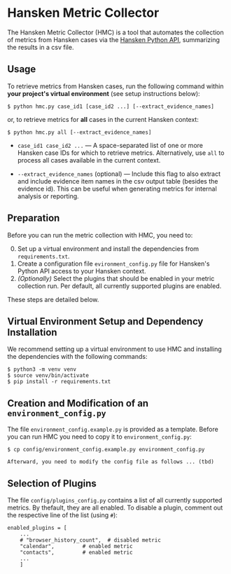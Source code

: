 # Hansken Metric Collector

The Hansken Metric Collector (HMC) is a tool that automates the collection of metrics from Hansken cases via the [Hansken Python API](https://training.hansken.org/docs/python/), summarizing the results in a csv file.

## Usage

To retrieve metrics from Hansken cases, run the following command within **your project's virtual environment** (see setup instructions below):
```
$ python hmc.py case_id1 [case_id2 ...] [--extract_evidence_names]
```
or, to retrieve metrics for **all** cases in the current Hansken context:
```
$ python hmc.py all [--extract_evidence_names]
```

- ```case_id1 case_id2 ...``` — A space-separated list of one or more Hansken case IDs for which to retrieve metrics. Alternatively, use `all` to process all cases available in the current context.

- ```--extract_evidence_names``` (optional) — Include this flag to also extract and include evidence item names in the csv output table (besides the evidence id). This can be useful when generating metrics for internal analysis or reporting.

## Preparation

Before you can run the metric collection with HMC, you need to:

0. Set up a virtual environment and install the dependencies from `requirements.txt`.
1. Create a configuration file `evironment_config.py` file for Hansken's Python API access to your Hansken context.
2. *(Optionally)* Select the plugins that should be enabled in your metric collection run. Per default, all currently supported plugins are enabled.

These steps are detailed below.

## Virtual Environment Setup and Dependency Installation

We recommend setting up a virtual environment to use HMC and installing the dependencies with the following commands:

```
$ python3 -m venv venv
$ source venv/bin/activate
$ pip install -r requirements.txt
```

## Creation and Modification of an `environment_config.py`

The file `environment_config.example.py` is provided as a template. Before you can run HMC you need to copy it to `environment_config.py`:
```
$ cp config/environment_config.example.py environment_config.py

Afterward, you need to modify the config file as follows ... (tbd)
```
## Selection of Plugins

The file `config/plugins_config.py` contains a list of all currently supported metrics. By thefault, they are all enabled. To disable a plugin, comment out the respective line of the list (using `#`):
```
enabled_plugins = [
    ...
    # "browser_history_count", 	# disabled metric
    "calendar",			# enabled metric	  	
    "contacts",			# enabled metric
    ...
    ]
```

